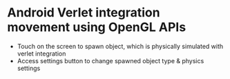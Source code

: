 # Android Verlet integration movement using OpenGL APIs
- Touch on the screen to spawn object, which is physically simulated with verlet integration
- Access settings button to change spawned object type & physics settings
